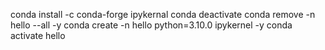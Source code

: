 conda install -c conda-forge ipykernal
conda deactivate
conda remove -n hello --all -y
conda create -n hello python=3.10.0 ipykernel -y
conda activate hello